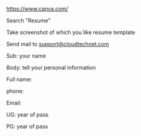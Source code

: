 https://www.canva.com/
 
Search "Resume"
 
Take screenshot of which you like resume template
 
Send mail to support@cloudtechnet.com
 
Sub: your name
 
 
Body: tell your personal information
 
Full name:

phone:

Email:

UG: year of pass

PG: year of pass
 